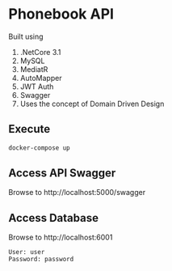 # Phonebook API

Built using
1. .NetCore 3.1
2. MySQL
3. MediatR
4. AutoMapper
5. JWT Auth
6. Swagger
7. Uses the concept of Domain Driven Design

## Execute

```bash
docker-compose up
```

## Access API Swagger

Browse to http://localhost:5000/swagger

## Access Database

Browse to http://localhost:6001

    User: user
    Password: password
